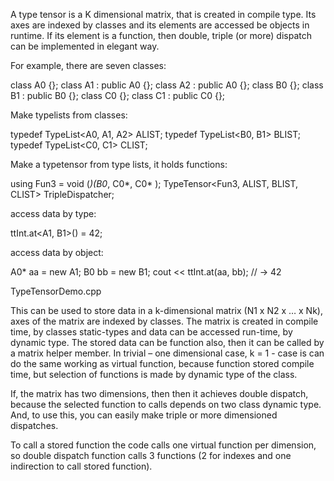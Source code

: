 
A type tensor is a K dimensional matrix, that is created in compile type. Its axes are indexed by classes and its elements are accessed be objects in runtime.
If its element is a function, then double, triple (or more) dispatch can be implemented in elegant way.

For example, there are seven classes:

class A0 {};  class A1 : public A0 {}; class A2 : public A0 {};
class B0 {};  class B1 : public B0 {};
class C0 {};  class C1 : public C0 {};

Make typelists from classes:

typedef TypeList<A0, A1, A2> ALIST;
typedef TypeList<B0, B1> BLIST;
typedef TypeList<C0, C1> CLIST;

Make a typetensor from type lists, it holds functions:

using Fun3 = void (*)(B0*, C0*, C0* );
TypeTensor<Fun3, ALIST, BLIST, CLIST> TripleDispatcher;


access data by type:

ttInt.at<A1, B1>() = 42;

access data by object:

A0* aa = new A1; B0 bb = new B1;
cout << ttInt.at(aa, bb); // -> 42

TypeTensorDemo.cpp 


This can be used to store data in a k-dimensional matrix (N1 x N2 x … x Nk), axes of the matrix are indexed by classes. The matrix is created in compile time, by classes static-types and data can be accessed run-time, by dynamic type. The stored data can be function also, then it can be called by a matrix helper member.
In trivial – one dimensional case, k = 1 - case is can do the same working as virtual function, because function stored compile time, but selection of functions is made by dynamic type of the class.

If, the matrix has two dimensions, then then it achieves double dispatch, because the selected function to calls depends on two class dynamic type.
And, to use this, you can easily make triple or more dimensioned dispatches.

To call a stored function the code calls one virtual function per dimension, so double dispatch function calls 3 functions (2 for indexes and one indirection to call stored function).
